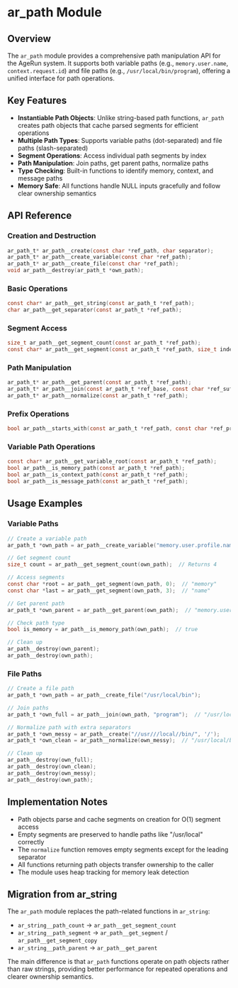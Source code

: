 # ar_path Module

## Overview

The `ar_path` module provides a comprehensive path manipulation API for the AgeRun system. It supports both variable paths (e.g., `memory.user.name`, `context.request.id`) and file paths (e.g., `/usr/local/bin/program`), offering a unified interface for path operations.

## Key Features

- **Instantiable Path Objects**: Unlike string-based path functions, `ar_path` creates path objects that cache parsed segments for efficient operations
- **Multiple Path Types**: Supports variable paths (dot-separated) and file paths (slash-separated)
- **Segment Operations**: Access individual path segments by index
- **Path Manipulation**: Join paths, get parent paths, normalize paths
- **Type Checking**: Built-in functions to identify memory, context, and message paths
- **Memory Safe**: All functions handle NULL inputs gracefully and follow clear ownership semantics

## API Reference

### Creation and Destruction

```c
ar_path_t* ar_path__create(const char *ref_path, char separator);
ar_path_t* ar_path__create_variable(const char *ref_path);
ar_path_t* ar_path__create_file(const char *ref_path);
void ar_path__destroy(ar_path_t *own_path);
```

### Basic Operations

```c
const char* ar_path__get_string(const ar_path_t *ref_path);
char ar_path__get_separator(const ar_path_t *ref_path);
```

### Segment Access

```c
size_t ar_path__get_segment_count(const ar_path_t *ref_path);
const char* ar_path__get_segment(const ar_path_t *ref_path, size_t index);
```

### Path Manipulation

```c
ar_path_t* ar_path__get_parent(const ar_path_t *ref_path);
ar_path_t* ar_path__join(const ar_path_t *ref_base, const char *ref_suffix);
ar_path_t* ar_path__normalize(const ar_path_t *ref_path);
```

### Prefix Operations

```c
bool ar_path__starts_with(const ar_path_t *ref_path, const char *ref_prefix);
```

### Variable Path Operations

```c
const char* ar_path__get_variable_root(const ar_path_t *ref_path);
bool ar_path__is_memory_path(const ar_path_t *ref_path);
bool ar_path__is_context_path(const ar_path_t *ref_path);
bool ar_path__is_message_path(const ar_path_t *ref_path);
```

## Usage Examples

### Variable Paths

```c
// Create a variable path
ar_path_t *own_path = ar_path__create_variable("memory.user.profile.name");

// Get segment count
size_t count = ar_path__get_segment_count(own_path);  // Returns 4

// Access segments
const char *root = ar_path__get_segment(own_path, 0);  // "memory"
const char *last = ar_path__get_segment(own_path, 3);  // "name"

// Get parent path
ar_path_t *own_parent = ar_path__get_parent(own_path);  // "memory.user.profile"

// Check path type
bool is_memory = ar_path__is_memory_path(own_path);  // true

// Clean up
ar_path__destroy(own_parent);
ar_path__destroy(own_path);
```

### File Paths

```c
// Create a file path
ar_path_t *own_path = ar_path__create_file("/usr/local/bin");

// Join paths
ar_path_t *own_full = ar_path__join(own_path, "program");  // "/usr/local/bin/program"

// Normalize path with extra separators
ar_path_t *own_messy = ar_path__create("//usr///local//bin/", '/');
ar_path_t *own_clean = ar_path__normalize(own_messy);  // "/usr/local/bin"

// Clean up
ar_path__destroy(own_full);
ar_path__destroy(own_clean);
ar_path__destroy(own_messy);
ar_path__destroy(own_path);
```

## Implementation Notes

- Path objects parse and cache segments on creation for O(1) segment access
- Empty segments are preserved to handle paths like "/usr/local" correctly
- The `normalize` function removes empty segments except for the leading separator
- All functions returning path objects transfer ownership to the caller
- The module uses heap tracking for memory leak detection

## Migration from ar_string

The `ar_path` module replaces the path-related functions in `ar_string`:

- `ar_string__path_count` → `ar_path__get_segment_count`
- `ar_string__path_segment` → `ar_path__get_segment` / `ar_path__get_segment_copy`
- `ar_string__path_parent` → `ar_path__get_parent`

The main difference is that `ar_path` functions operate on path objects rather than raw strings, providing better performance for repeated operations and clearer ownership semantics.